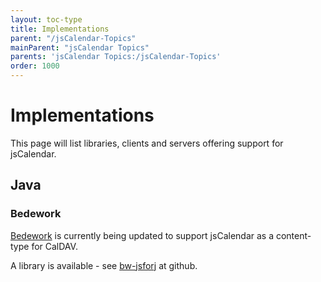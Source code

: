 ```yaml
---
layout: toc-type
title: Implementations
parent: "/jsCalendar-Topics"
mainParent: "jsCalendar Topics"
parents: 'jsCalendar Topics:/jsCalendar-Topics'
order: 1000
---
```


# Implementations

This page will list libraries, clients and servers offering support for jsCalendar.

## Java

### Bedework

[Bedework](https://bedework.github.io/) is currently being updated to
support jsCalendar as a content-type for CalDAV.

A library is available - see [bw-jsforj](https://github.com/Bedework/bw-jsforj) at github.


